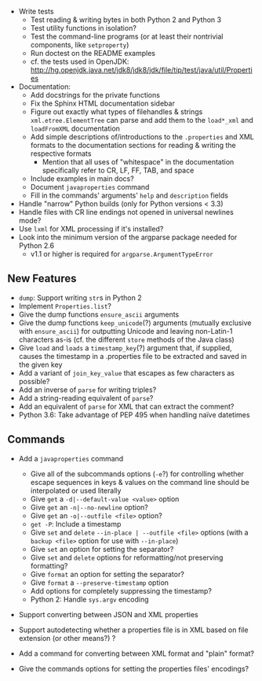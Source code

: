 - Write tests
    - Test reading & writing bytes in both Python 2 and Python 3
    - Test utility functions in isolation?
    - Test the command-line programs (or at least their nontrivial components,
      like `setproperty`)
    - Run doctest on the README examples
    - cf. the tests used in OpenJDK: <http://hg.openjdk.java.net/jdk8/jdk8/jdk/file/tip/test/java/util/Properties>
- Documentation:
    - Add docstrings for the private functions
    - Fix the Sphinx HTML documentation sidebar
    - Figure out exactly what types of filehandles & strings
      `xml.etree.ElementTree` can parse and add them to the `load*_xml` and
      `loadFromXML` documentation
    - Add simple descriptions of/introductions to the `.properties` and XML
      formats to the documentation sections for reading & writing the
      respective formats
        - Mention that all uses of "whitespace" in the documentation
          specifically refer to CR, LF, FF, TAB, and space
    - Include examples in main docs?
    - Document `javaproperties` command
    - Fill in the commands' arguments' `help` and `description` fields
- Handle "narrow" Python builds (only for Python versions < 3.3)
- Handle files with CR line endings not opened in universal newlines mode?
- Use `lxml` for XML processing if it's installed?
- Look into the minimum version of the argparse package needed for Python 2.6
    - v1.1 or higher is required for `argparse.ArgumentTypeError`

New Features
------------
- `dump`: Support writing `str`s in Python 2
- Implement `Properties.list`?
- Give the dump functions `ensure_ascii` arguments
- Give the dump functions `keep_unicode`(?) arguments (mutually exclusive with
  `ensure_ascii`) for outputting Unicode and leaving non-Latin-1 characters
  as-is  (cf. the different `store` methods of the Java class)
- Give `load` and `loads` a `timestamp_key`(?) argument that, if supplied,
  causes the timestamp in a .properties file to be extracted and saved in the
  given key
- Add a variant of `join_key_value` that escapes as few characters as possible?
- Add an inverse of `parse` for writing triples?
- Add a string-reading equivalent of `parse`?
- Add an equivalent of `parse` for XML that can extract the comment?
- Python 3.6: Take advantage of PEP 495 when handling naïve datetimes

Commands
--------
- Add a `javaproperties` command
    - Give all of the subcommands options (`-e`?) for controlling whether
      escape sequences in keys & values on the command line should be
      interpolated or used literally
    - Give `get` a `-d|--default-value <value>` option
    - Give `get` an `-n|--no-newline` option?
    - Give `get` an `-o|--outfile <file>` option?
    - `get -P`: Include a timestamp
    - Give `set` and `delete` `--in-place | --outfile <file>` options (with a
      `backup <file>` option for use with `--in-place`)
    - Give `set` an option for setting the separator?
    - Give `set` and `delete` options for reformatting/not preserving
      formatting?
    - Give `format` an option for setting the separator?
    - Give `format` a `--preserve-timestamp` option
    - Add options for completely suppressing the timestamp?
    - Python 2: Handle `sys.argv` encoding

- Support converting between JSON and XML properties
- Support autodetecting whether a properties file is in XML based on file
  extension (or other means?) ?
- Add a command for converting between XML format and "plain" format?
- Give the commands options for setting the properties files' encodings?
